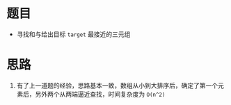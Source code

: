 # 题目
* 寻找和与给出目标 `target` 最接近的三元组
# 思路
1. 有了上一道题的经验，思路基本一致，数组从小到大排序后，确定了第一个元素后，另外两个从两端逼近查找，时间复杂度为 `O(n^2)`